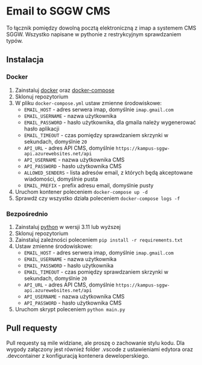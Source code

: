 # Email to SGGW CMS
To łącznik pomiędzy dowolną pocztą elektroniczną z imap a systemem CMS SGGW. Wszystko napisane w pythonie z restrykcyjnym sprawdzaniem typów.
## Instalacja
### Docker
1. Zainstaluj [docker](https://docs.docker.com/engine/install/) oraz [docker-compose](https://docs.docker.com/compose/install/)
2. Sklonuj repozytorium
3. W pliku `docker-compose.yml` ustaw zmienne środowiskowe:
    - `EMAIL_HOST` - adres serwera imap, domyślnie `imap.gmail.com`
    - `EMAIL_USERNAME` - nazwa użytkownika
    - `EMAIL_PASSWORD` - hasło użytkownika, dla gmaila należy wygenerować hasło aplikacji
    - `EMAIL_TIMEOUT` - czas pomiędzy sprawdzaniem skrzynki w sekundach, domyślnie `20`
    - `API_URL` - adres API CMS, domyślnie `https://kampus-sggw-api.azurewebsites.net/api`
    - `API_USERNAME` - nazwa użytkownika CMS
    - `API_PASSWORD` - hasło użytkownika CMS
    - `ALLOWED_SENDERS` - lista adresów email, z których będą akceptowane wiadomości, domyślnie pusta
    - `EMAIL_PREFIX` - prefix adresu email, domyślnie pusty
4. Uruchom kontener poleceniem `docker-compose up -d`
5. Sprawdź czy wszystko działa poleceniem `docker-compose logs -f`

### Bezpośrednio
1. Zainstaluj [python](https://www.python.org/downloads/) w wersji 3.11 lub wyższej
2. Sklonuj repozytorium
3. Zainstaluj zależności poleceniem `pip install -r requirements.txt`
4. Ustaw zmienne środowiskowe:
    - `EMAIL_HOST` - adres serwera imap, domyślnie `imap.gmail.com`
    - `EMAIL_USERNAME` - nazwa użytkownika
    - `EMAIL_PASSWORD` - hasło użytkownika
    - `EMAIL_TIMEOUT` - czas pomiędzy sprawdzaniem skrzynki w sekundach, domyślnie `20`
    - `API_URL` - adres API CMS, domyślnie `https://kampus-sggw-api.azurewebsites.net/api`
    - `API_USERNAME` - nazwa użytkownika CMS
    - `API_PASSWORD` - hasło użytkownika CMS
5. Uruchom skrypt poleceniem `python main.py`

## Pull requesty
Pull requesty są mile widziane, ale proszę o zachowanie stylu kodu. Dla wygody załączony jest również folder .vscode z ustawieniami edytora oraz .devcontainer z konfiguracją kontenera deweloperskiego.